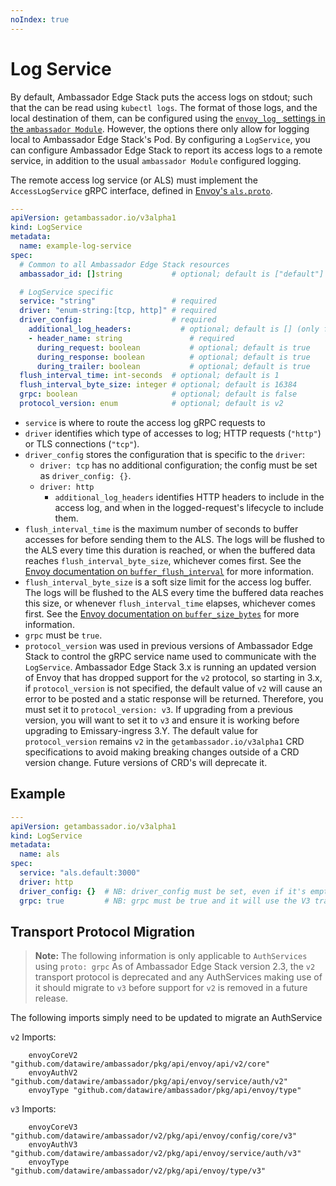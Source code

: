```yaml
---
noIndex: true
---
```


# Log Service

By default, Ambassador Edge Stack puts the access logs on stdout; such that the can be read using `kubectl logs`. The format of those logs, and the local destination of them, can be configured using the [`envoy_log_` settings in the `ambassador Module`](../using-custom-resources/the-module-resource.md). However, the options there only allow for logging local to Ambassador Edge Stack's Pod. By configuring a `LogService`, you can configure Ambassador Edge Stack to report its access logs to a remote service, in addition to the usual `ambassador Module` configured logging.

The remote access log service (or ALS) must implement the `AccessLogService` gRPC interface, defined in [Envoy's `als.proto`](https://github.com/emissary-ingress/emissary/blob/master/api/envoy/service/accesslog/v3/als.proto).

```yaml
---
apiVersion: getambassador.io/v3alpha1
kind: LogService
metadata:
  name: example-log-service
spec:
  # Common to all Ambassador Edge Stack resources
  ambassador_id: []string           # optional; default is ["default"]

  # LogService specific
  service: "string"                 # required
  driver: "enum-string:[tcp, http]" # required
  driver_config:                    # required
    additional_log_headers:           # optional; default is [] (only for `driver: http`)
    - header_name: string               # required
      during_request: boolean           # optional; default is true
      during_response: boolean          # optional; default is true
      during_trailer: boolean           # optional; default is true
  flush_interval_time: int-seconds  # optional; default is 1
  flush_interval_byte_size: integer # optional; default is 16384
  grpc: boolean                     # optional; default is false
  protocol_version: enum            # optional; default is v2
```

* `service` is where to route the access log gRPC requests to
* `driver` identifies which type of accesses to log; HTTP requests (`"http"`) or TLS connections (`"tcp"`).
* `driver_config` stores the configuration that is specific to the `driver`:
  * `driver: tcp` has no additional configuration; the config must be set as `driver_config: {}`.
  * `driver: http`
    * `additional_log_headers` identifies HTTP headers to include in the access log, and when in the logged-request's lifecycle to include them.
* `flush_interval_time` is the maximum number of seconds to buffer accesses for before sending them to the ALS. The logs will be flushed to the ALS every time this duration is reached, or when the buffered data reaches `flush_interval_byte_size`, whichever comes first. See the [Envoy documentation on `buffer_flush_interval`](https://www.envoyproxy.io/docs/envoy/latest/api-v3/extensions/access_loggers/grpc/v3/als.proto.html#extensions-access-loggers-grpc-v3-commongrpcaccesslogconfig) for more information.
* `flush_interval_byte_size` is a soft size limit for the access log buffer. The logs will be flushed to the ALS every time the buffered data reaches this size, or whenever `flush_interval_time` elapses, whichever comes first. See the [Envoy documentation on `buffer_size_bytes`](https://www.envoyproxy.io/docs/envoy/latest/api-v3/extensions/access_loggers/grpc/v3/als.proto.html#extensions-access-loggers-grpc-v3-commongrpcaccesslogconfig) for more information.
* `grpc` must be `true`.
* `protocol_version` was used in previous versions of Ambassador Edge Stack to control the gRPC service name used to communicate with the `LogService`. Ambassador Edge Stack 3.x is running an updated version of Envoy that has dropped support for the `v2` protocol, so starting in 3.x, if `protocol_version` is not specified, the default value of `v2` will cause an error to be posted and a static response will be returned. Therefore, you must set it to `protocol_version: v3`. If upgrading from a previous version, you will want to set it to `v3` and ensure it is working before upgrading to Emissary-ingress 3.Y. The default value for `protocol_version` remains `v2` in the `getambassador.io/v3alpha1` CRD specifications to avoid making breaking changes outside of a CRD version change. Future versions of CRD's will deprecate it.

## Example

```yaml
---
apiVersion: getambassador.io/v3alpha1
kind: LogService
metadata:
  name: als
spec:
  service: "als.default:3000"
  driver: http
  driver_config: {}  # NB: driver_config must be set, even if it's empty
  grpc: true         # NB: grpc must be true and it will use the V3 transport protocol
```

## Transport Protocol Migration

> **Note:** The following information is only applicable to `AuthServices` using `proto: grpc` As of Ambassador Edge Stack version 2.3, the `v2` transport protocol is deprecated and any AuthServices making use of it should migrate to `v3` before support for `v2` is removed in a future release.

The following imports simply need to be updated to migrate an AuthService

`v2` Imports:

```
	envoyCoreV2 "github.com/datawire/ambassador/pkg/api/envoy/api/v2/core"
	envoyAuthV2 "github.com/datawire/ambassador/pkg/api/envoy/service/auth/v2"
	envoyType "github.com/datawire/ambassador/pkg/api/envoy/type"
```

`v3` Imports:

```
	envoyCoreV3 "github.com/datawire/ambassador/v2/pkg/api/envoy/config/core/v3"
	envoyAuthV3 "github.com/datawire/ambassador/v2/pkg/api/envoy/service/auth/v3"
	envoyType "github.com/datawire/ambassador/v2/pkg/api/envoy/type/v3"
```
